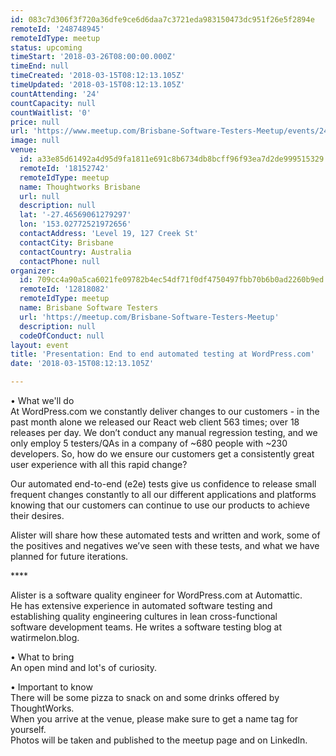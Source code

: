 ```yaml
---
id: 083c7d306f3f720a36dfe9ce6d6daa7c3721eda983150473dc951f26e5f2894e
remoteId: '248748945'
remoteIdType: meetup
status: upcoming
timeStart: '2018-03-26T08:00:00.000Z'
timeEnd: null
timeCreated: '2018-03-15T08:12:13.105Z'
timeUpdated: '2018-03-15T08:12:13.105Z'
countAttending: '24'
countCapacity: null
countWaitlist: '0'
price: null
url: 'https://www.meetup.com/Brisbane-Software-Testers-Meetup/events/248748945/'
image: null
venue:
  id: a33e85d61492a4d95d9fa1811e691c8b6734db8bcff96f93ea7d2de999515329
  remoteId: '18152742'
  remoteIdType: meetup
  name: Thoughtworks Brisbane
  url: null
  description: null
  lat: '-27.46569061279297'
  lon: '153.02772521972656'
  contactAddress: 'Level 19, 127 Creek St'
  contactCity: Brisbane
  contactCountry: Australia
  contactPhone: null
organizer:
  id: 709cc4a90a5ca6021fe09782b4ec54df71f0df4750497fbb70b6b0ad2260b9ed
  remoteId: '12818082'
  remoteIdType: meetup
  name: Brisbane Software Testers
  url: 'https://meetup.com/Brisbane-Software-Testers-Meetup'
  description: null
  codeOfConduct: null
layout: event
title: 'Presentation: End to end automated testing at WordPress.com'
date: '2018-03-15T08:12:13.105Z'

---
```

<p>• What we'll do<br/>At WordPress.com we constantly deliver changes to our customers - in the past month alone we released our React web client 563 times; over 18 releases per day. We don’t conduct any manual regression testing, and we only employ 5 testers/QAs in a company of ~680 people with ~230 developers. So, how do we ensure our customers get a consistently great user experience with all this rapid change?</p> <p>Our automated end-to-end (e2e) tests give us confidence to release small frequent changes constantly to all our different applications and platforms knowing that our customers can continue to use our products to achieve their desires.</p> <p>Alister will share how these automated tests and written and work, some of the positives and negatives we’ve seen with these tests, and what we have planned for future iterations.</p> <p>****</p> <p>Alister is a software quality engineer for WordPress.com at Automattic.<br/>He has extensive experience in automated software testing and<br/>establishing quality engineering cultures in lean cross-functional<br/>software development teams. He writes a software testing blog at<br/>watirmelon.blog.</p> <p>• What to bring<br/>An open mind and lot's of curiosity.</p> <p>• Important to know<br/>There will be some pizza to snack on and some drinks offered by ThoughtWorks.<br/>When you arrive at the venue, please make sure to get a name tag for yourself.<br/>Photos will be taken and published to the meetup page and on LinkedIn.</p>
